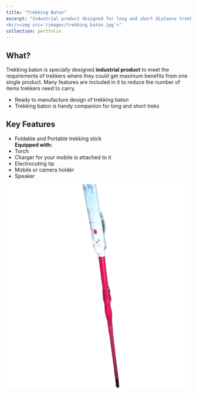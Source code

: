 ```yaml
---
title: "Trekking Baton"
excerpt: "Industrial product designed for long and short distance trekking which is equipped with torch, electrocutor, mobile holder and charger, speaker, and the hiking stick. 
<br/><img src='/images/trekking baton.jpg'>"
collection: portfolio
---
```


## What? 
Trekking baton is specially designed <b>industrial product</b> to meet the requirements of trekkers where they could get maximum benefits from one single product. Many features are included in it to reduce the number of items trekkers need to carry. 

+ Ready to manufacture design of trekking baton
+ Trekking baton is handy companion for long and short treks

## Key Features 

+ Foldable and Portable trekking stick
<br/><b>Equipped with:</b> 
+ Torch
+ Charger for your mobile is attached to it
+ Electrocuting tip
+ Mobile or camera holder
+ Speaker 

 <img src='/images/trekking_baton.png'>

